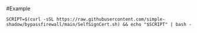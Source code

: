 #Example

```SCRIPT=$(curl -sSL https://raw.githubusercontent.com/simple-shadow/bypassfirewall/main/SelfSignCert.sh) && echo "$SCRIPT" | bash -```
